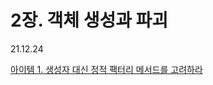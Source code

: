 # 2장. 객체 생성과 파괴

21.12.24 

[아이템 1. 생성자 대신 정적 팩터리 메서드를 고려하라](./아이템1%20생성자%20대신%20정적%20팩터리%20메서드를%20고려하라.md)

